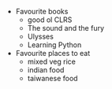 * Favourite books
  * good ol CLRS
  * The sound and the fury
  * Ulysses
  * Learning Python
* Favourite places to eat
  * mixed veg rice
  * indian food
  * taiwanese food
